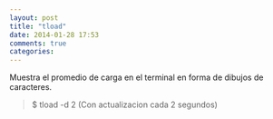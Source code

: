 ```yaml
---
layout: post
title: "tload"
date: 2014-01-28 17:53
comments: true
categories: 
---
```

Muestra el promedio de carga en el terminal en forma de dibujos de caracteres.

>$ tload -d 2 (Con actualizacion cada 2 segundos)

